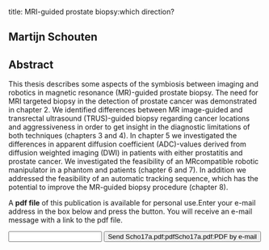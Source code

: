 title: MRI-guided prostate biopsy:which direction?

## Martijn Schouten

## Abstract
This thesis describes some aspects of the symbiosis between imaging and robotics in magnetic resonance (MR)-guided prostate biopsy. The need for MRI targeted biopsy in the detection of prostate cancer was demonstrated in chapter 2. We identified differences between MR image-guided and transrectal ultrasound (TRUS)-guided biopsy regarding cancer locations and aggressiveness in order to get insight in the diagnostic limitations of both techniques (chapters 3 and 4). In chapter 5 we investigated the differences in apparent diffusion coefficient (ADC)-values derived from diffusion weighted imaging (DWI) in patients with either prostatitis and prostate cancer. We investigated the feasibility of an MRcompatible robotic manipulator in a phantom and patients (chapter 6 and 7). In addition we addressed the feasibility of an automatic tracking sequence, which has the potential to improve the MR-guided biopsy procedure (chapter 8).

A <b>pdf file</b> of this publication is available for personal use.Enter your e-mail address in the box below and press the button. You will receive an e-mail message with a link to the pdf file.
<form action="sender.php">  <input type="text" name="email">  <input type="submit" value="Send Scho17a.pdf:pdfScho17a.pdf:PDF by e-mail"></form>